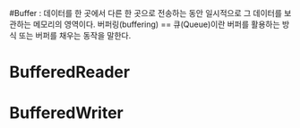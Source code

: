 #Buffer
: 데이터를 한 곳에서 다른 한 곳으로 전송하는 동안 일시적으로 그 데이터를 보관하는 메모리의 영역이다. 
버퍼링(buffering) == 큐(Queue)이란 버퍼를 활용하는 방식 또는 버퍼를 채우는 동작을 말한다.

# BufferedReader

# BufferedWriter
